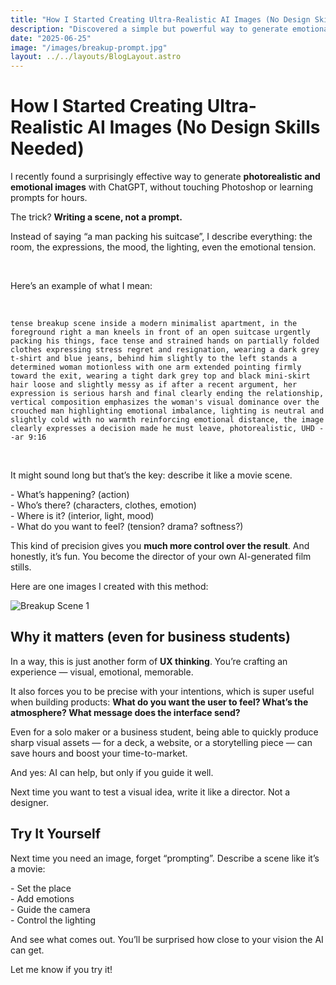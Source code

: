 ```yaml
---
title: "How I Started Creating Ultra-Realistic AI Images (No Design Skills Needed)"
description: "Discovered a simple but powerful way to generate emotionally powerful images with ChatGPT + DALL·E using detailed scene prompts. Here’s how I do it and what matters most."
date: "2025-06-25"
image: "/images/breakup-prompt.jpg"
layout: ../../layouts/BlogLayout.astro
---
```


<h1 class="text-3xl font-bold mb-6">How I Started Creating Ultra-Realistic AI Images (No Design Skills Needed)</h1>

<p>I recently found a surprisingly effective way to generate <strong>photorealistic and emotional images</strong> with ChatGPT, without touching Photoshop or learning prompts for hours.</p>

<p>The trick? <strong>Writing a scene, not a prompt.</strong></p>

<p>Instead of saying “a man packing his suitcase”, I describe everything: the room, the expressions, the mood, the lighting, even the emotional tension.</p>

&nbsp;

<p>Here’s an example of what I mean:</p>

&nbsp;

<p><code>tense breakup scene inside a modern minimalist apartment, in the foreground right a man kneels in front of an open suitcase urgently packing his things, face tense and strained hands on partially folded clothes expressing stress regret and resignation, wearing a dark grey t-shirt and blue jeans, behind him slightly to the left stands a determined woman motionless with one arm extended pointing firmly toward the exit, wearing a tight dark grey top and black mini-skirt hair loose and slightly messy as if after a recent argument, her expression is serious harsh and final clearly ending the relationship, vertical composition emphasizes the woman's visual dominance over the crouched man highlighting emotional imbalance, lighting is neutral and slightly cold with no warmth reinforcing emotional distance, the image clearly expresses a decision made he must leave, photorealistic, UHD --ar 9:16</code></p>

&nbsp;

<p>It might sound long but that’s the key: describe it like a movie scene.</p>

<p>- What’s happening? (action)<br />
- Who’s there? (characters, clothes, emotion)<br />
- Where is it? (interior, light, mood)<br />
- What do you want to feel? (tension? drama? softness?)</p>

<p>This kind of precision gives you <strong>much more control over the result</strong>. And honestly, it’s fun. You become the director of your own AI-generated film stills.</p>

<p>Here are one images I created with this method:</p>

![Breakup Scene 1](/images/breakup1.png)


<h2 class="text-xl font-semibold mb-4 mt-10">Why it matters (even for business students)</h2>

<p>In a way, this is just another form of <strong>UX thinking</strong>. You’re crafting an experience — visual, emotional, memorable.</p>

<p>It also forces you to be precise with your intentions, which is super useful when building products: <strong>What do you want the user to feel? What’s the atmosphere? What message does the interface send?</strong></p>

<p>Even for a solo maker or a business student, being able to quickly produce sharp visual assets — for a deck, a website, or a storytelling piece — can save hours and boost your time-to-market.</p>

<p>And yes: AI can help, but only if you guide it well.</p>

<p>Next time you want to test a visual idea, write it like a director. Not a designer.</p>

<h2 class="text-xl font-semibold mb-4 mt-10">Try It Yourself</h2>

<p>Next time you need an image, forget “prompting”. Describe a scene like it’s a movie:</p>

<p>- Set the place<br />
- Add emotions<br />
- Guide the camera<br />
- Control the lighting</p>

<p>And see what comes out. You’ll be surprised how close to your vision the AI can get.</p>

<p>Let me know if you try it!</p>
